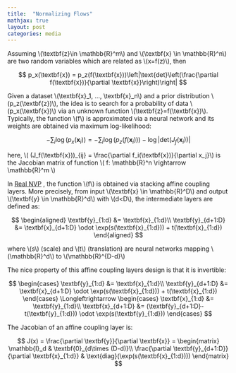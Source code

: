 ```yaml
---
title:  "Normalizing Flows"
mathjax: true
layout: post
categories: media
---
```


Assuming \\(\textbf{z}\in \mathbb{R}^m\\) and \\(\textbf{x} \in \mathbb{R}^n\\) are two random variables which are related as \\(x=f(z)\\), then

$$
p_x(\textbf{x}) = p_z(f(\textbf{x}))\left|\text{det}\left(\frac{\partial f(\textbf{x})}{\partial \textbf{x}}\right)\right|
$$

Given a dataset \\(\textbf{x}_1, ..., \textbf{x}_n\\) and a prior distribution \\(p_z(\textbf{z})\\), the idea is to search for a probability of data \\(p_x(\textbf{x})\\) via an unknown function \\(\textbf{z}=f(\textbf{x})\\). Typically, the function \\(f\\) is approximated via a neural network and its weights are obtained via maximum log-likelihood:

$$
-\sum_i \log(p_x(\textbf{x}_i)) = -\sum_i \log(p_z(f(\textbf{x}_i))) - \log\left|\text{det}\left(J_f(\textbf{x}_i)\right)\right|
$$

here, \\( (J_f(\textbf{x}))_{ij} = \frac{\partial f_i(\textbf{x})}{\partial x_j}\\) is the Jacobian matrix of function \\( f: \mathbb{R}^n \rightarrow \mathbb{R}^m \\)

In [Real NVP](https://arxiv.org/abs/1605.08803) , the function \\(f\\) is obtained via stacking affine coupling layers. More precisely, from input \\(\textbf{x} \in \mathbb{R}^D\\) and output \\(\textbf{y} \in \mathbb{R}^d\\) with \\(d<D\\), the intermediate layers are defined as:

$$
\begin{aligned}
\textbf{y}_{1:d} &= \textbf{x}_{1:d}\\
\textbf{y}_{d+1:D} &= \textbf{x}_{d+1:D} \odot \exp(s(\textbf{x}_{1:d})) + t(\textbf{x}_{1:d})
\end{aligned}
$$

where \\(s\\) (scale) and \\(t\\) (translation) are neural networks mapping \\(\mathbb{R}^d\\) to \\(\mathbb{R}^{D-d}\\) 

The nice property of this affine coupling layers design is that it is invertible:

$$
\begin{cases}
\textbf{y}_{1:d} &= \textbf{x}_{1:d}\\
\textbf{y}_{d+1:D} &= \textbf{x}_{d+1:D} \odot \exp(s(\textbf{x}_{1:d})) + t(\textbf{x}_{1:d})
\end{cases}
\Longleftrightarrow
\begin{cases}
\textbf{x}_{1:d} &= \textbf{y}_{1:d}\\
\textbf{x}_{d+1:D} &= (\textbf{y}_{d+1:D}-t(\textbf{y}_{1:d})) \odot \exp(s(\textbf{y}_{1:d}))
\end{cases}
$$

The Jacobian of an affine coupling layer is:

$$
J(x) = \frac{\partial \textbf{y}}{\partial \textbf{x}} = 
\begin{matrix}
\mathbb{I}_d & \textbf{0}_{d\times (D-d)}\\
\frac{\partial \textbf{y}_{d+1:D}}{\partial \textbf{x}_{1:d}} & \text{diag}(\exp(s(\textbf{x}_{1:d})))
\end{matrix}
$$
